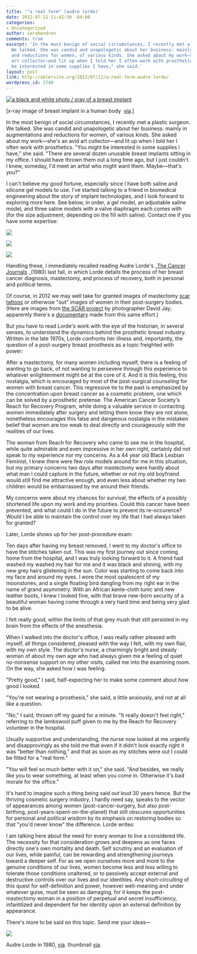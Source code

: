 ```yaml
---
title: '"a real form" (audre lorde)'
date: 2012-07-12 11:42:50 -04:00
categories:
- Uncategorized
author: sarahendren
comments: true
excerpt: 'In the most benign of social circumstances, I recently met a plastic surgeon.
  We talked. She was candid and unapologetic about her business: mainly in augmentations
  and reductions for women, of various kinds. She asked about my work—she''s an avid
  art collector—and lit up when I told her I often work with prosthetics. "You might
  be interested in some supplies I have," she said.'
layout: post
link: http://ablersite.org/2012/07/12/a-real-form-audre-lorde/
wordpress_id: 2748
---
```


[![a black and white photo / xray of a breast implant](http://ablersite.files.wordpress.com/2012/07/breast_implant_xray2.jpg?w=557)](http://ablersite.files.wordpress.com/2012/07/breast_implant_xray2.jpg)

[x-ray image of breast implant in a human body  [via](http://www.google.com/imgres?hl=en&client=firefox-a&hs=Q7D&sa=X&rls=org.mozilla:en-US:official&biw=1638&bih=957&tbs=isz:l&tbm=isch&prmd=imvns&tbnid=CbXDTfDVFMcv6M:&imgrefurl=http://www.ajronline.org/content/197/6/W1031/F32.expansion.html&docid=Wg5gklCc_DKXMM&imgurl=http://www.ajronline.org/content/197/6/W1031/F32.large.jpg&w=980&h=1800&ei=FwoTUOWmIeeE0QHfu4DwDA&zoom=1&iact=rc&dur=499&sig=100649654285995130329&page=2&tbnh=143&tbnw=80&start=49&ndsp=51&ved=1t:429,r:21,s:49,i:297&tx=12&ty=31).]

In the most benign of social circumstances, I recently met a plastic surgeon. We talked. She was candid and unapologetic about her business: mainly in augmentations and reductions for women, of various kinds. She asked about my work—she's an avid art collector—and lit up when I told her I often work with prosthetics. "You might be interested in some supplies I have," she said.<!-- more --> "There are several dozen unusable breast implants sitting in my office. I should have thrown them out a long time ago, but I just couldn't. I knew, someday, I'd meet an artist who might want them. Maybe—that's you?"

I can't believe my good fortune, especially since I have both saline and silicone gel models to use. I've started talking to a friend in biomedical engineering about the story of implant technologies, and I look forward to exploring more here. See below, in order, a gel model, an adjustable saline model, and three saline models with a valve diaphragm each comes with (for the size adjustment, depending on the fill with saline). Contact me if you have some expertise:

[![](http://ablersite.files.wordpress.com/2012/07/implant_gel_hand.jpg?w=768)](http://ablersite.files.wordpress.com/2012/07/implant_gel_hand.jpg)

[<!-- more -->
](http://www.ablersite.org/2012/07/a-real-form-audre-lorde/implant_saline_hand/)[![](http://ablersite.files.wordpress.com/2012/07/implant_saline_hand.jpg?w=768)](http://ablersite.files.wordpress.com/2012/07/implant_saline_hand.jpg)

[![](http://ablersite.files.wordpress.com/2012/07/implants_saline_3.jpg?w=1024)](http://ablersite.files.wordpress.com/2012/07/implants_saline_3.jpg)

Handling these, I immediately recalled reading Audre Lorde's _[The Cancer Journals](http://www.amazon.com/The-Cancer-Journals-Special-Edition/dp/1879960737/ref=sr_1_1?ie=UTF8&qid=1342103124&sr=8-1&keywords=cancer+journals) _(1980) last fall, in which Lorde details the process of her breast cancer diagnosis, mastectomy, and process of recovery, both in personal and political terms.

Of course, in 2012 we may well take for granted images of mastectomy [scar](http://jscms.jrn.columbia.edu/cns/2008-03-04/kersey-tattooingscars/story_syndication.html) [tattoos](http://www.uncletimtattoo.com/apps/photos/photo?photoid=55545132) or otherwise "out" images of women in their post-surgery bodies. (Here are images from [the SCAR project](http://www.popfoto.net/2011/03/23/qa-with-photographer-david-jay-of-the-scar-project/) by photographer David Jay; apparently there's a [documentary](http://en.wikipedia.org/wiki/Baring_It_All) made from this same effort.)

But you have to read Lorde's work with the eye of the historian, in several senses, to understand the dynamics behind the prosthetic breast industry. Written in the late 1970s, Lorde confronts her illness and, importantly, the question of a post-surgery breast prosthesis as a topic freighted with power:


After a mastectomy, for many women including myself, there is a feeling of wanting to go back, of not wanting to persevere through this experience to whatever enlightenment might be at the core of it. And it is this feeling, this nostalgia, which is encouraged by most of the post-surgical counseling for women with breast cancer. This regressive tie to the past is emphasized by the concentration upon breast cancer as a cosmetic problem, one which can be solved by a prosthetic pretense. The American Cancer Society's Reach for Recovery Program, while doing a valuable service in contacting women immediately after surgery and letting them know they are not alone, nonetheless encourages this false and dangerous nostalgia in the mistaken belief that women are too weak to deal directly and courageously with the realities of our lives.




The woman from Reach for Recovery who came to see me in the hospital, while quite admirable and even impressive in her own right, certainly did not speak to my experience nor my concerns. As a 44 year old Black Lesbian Feminist, I knew there were few role models around for me in this situation, but my primary concerns two days after mastectomy were hardly about what man I could capture in the future, whether or not my old boyfriend would still find me attractive enough, and even less about whether my two children would be embarrassed by me around their friends.




My concerns were about my chances for survival, the effects of a possibly shortened life upon my work and my priorities. Could this cancer have been prevented, and what could I do in the future to prevent its re-occurence? Would I be able to maintain the control over my life that I had always taken for granted?


Later, Lorde shows up for her post-procedure exam:


Ten days after having my breast removed, I went to my doctor's office to have the stitches taken out. This was my first journey out since coming home from the hospital, and I was truly looking forward to it. A friend had washed my washed my hair for me and it was black and shining, with my new grey hairs glistening in the sun. Color was starting to come back into my face and around my eyes. I wore the most opalescent of my moonstones, and a single floating bird dangling from my right ear in the name of grand asymmetry. With an African kente-cloth tunic and new leather boots, I knew I looked fine, with that brave new-born security of a beautiful woman having come through a very hard time and being very glad to be alive.




I felt really good, within the limits of that grey mush that still persisted in my brain from the effects of the anesthesia.




When I walked into the doctor's office, I was really rather pleased with myself, all things considered, pleased with the way I felt, with my own flair, with my own style. The doctor's nurse, a charmingly bright and steady woman of about my own age who had always given me a feeling of quiet no-nonsense support on my other visits, called me into the examining room. On the way, she asked how I was feeling.




"Pretty good," I said, half-expecting her to make some comment about how good I looked.




"You're not wearing a prosthesis," she said, a little anxiously, and not at all like a question.




"No," I said, thrown off my guard for a minute. "It really doesn't feel right," referring to the lambswool puff given to me by the Reach for Recovery volunteer in the hospital.




Usually supportive and understanding, the nurse now looked at me urgently and disapprovingly as she told me that even if it didn't look exactly right it was "better than nothing," and that as soon as my stitches were out I could be fitted for a "real form."




"You will feel so much better with it on," she said. "And besides, we really like you to wear something, at least when you come in. Otherwise it's bad morale for the office."


It's hard to imagine such a thing being said _out loud_ 30 years hence. But the thriving cosmetic surgery industry, I hardly need say, speaks to the vector of appearances among women (post-cancer-surgery, but also post-birthing, post-years-spent-on-the-planet) that still obscures opportunities for personal and political wisdom by its emphasis on restoring bodies so that "you'd never know" the difference. Lorde writes:


I am talking here about the need for every woman to live a considered life. The necessity for that consideration grows and deepens as one faces directly one's own mortality and death. Self scrutiny and an evaluation of our lives, while painful, can be rewarding and strengthening journeys toward a deeper self. For as we open ourselves more and more to the genuine conditions of our lives, women become less and less willing to tolerate those conditions unaltered, or to passively accept external and destructive controls over our lives and our identities. Any short-circuiting of this quest for self-definition and power, however well-meaning and under whatever guise, must be seen as damaging, for it keeps the post-mastectomy woman in a position of perpetual and secret insufficiency, infantilized and dependent for her identity upon an external definition by appearance.


There's more to be said on this topic. Send me your ideas—

[![](http://ablersite.files.wordpress.com/2012/07/audre_lorde.jpg)](http://ablersite.files.wordpress.com/2012/07/audre_lorde.jpg)

Audre Lorde in 1980, [via](http://it.wikipedia.org/wiki/File:Audre_Lorde.jpg). thumbnail [via](http://fellowshipofminds.wordpress.com/2010/02/04/jihadist-sex-bomb/).

